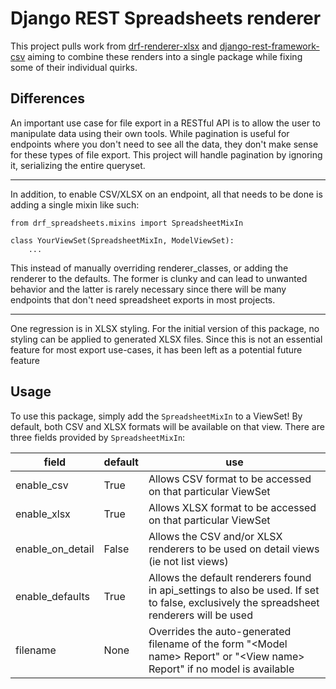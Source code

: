 # Django REST Spreadsheets renderer

This project pulls work from [drf-renderer-xlsx](https://github.com/wharton/drf-renderer-xlsx) and 
[django-rest-framework-csv](https://github.com/mjumbewu/django-rest-framework-csv) aiming to combine these renders into
a single package while fixing some of their individual quirks.

## Differences
An important use case for file export in a RESTful API is to allow the user to manipulate data using their own tools. 
While pagination is useful for endpoints where you don't need to see all the data, they don't make sense for these types
of file export. This project will handle pagination by ignoring it, serializing the entire queryset.

---

In addition, to enable CSV/XLSX on an endpoint, all that needs to be done is adding a single mixin like such:

```lang=py
from drf_spreadsheets.mixins import SpreadsheetMixIn

class YourViewSet(SpreadsheetMixIn, ModelViewSet):
    ...

```

This instead of manually overriding renderer_classes, or adding the renderer to the defaults. The former is clunky and 
can lead to unwanted behavior and the latter is rarely necessary since there will be many endpoints that don't need
spreadsheet exports in most projects.

---

One regression is in XLSX styling. For the initial version of this package, no styling can be applied to generated 
XLSX files. Since this is not an essential feature for most export use-cases, it has been left as a potential future feature

## Usage

To use this package, simply add the `SpreadsheetMixIn` to a ViewSet! By default, both CSV and XLSX formats will be 
available on that view. There are three fields provided by `SpreadsheetMixIn`:
 
 |field|default|use|
 |-----|-------|---|
 |enable_csv|True|Allows CSV format to be accessed on that particular ViewSet|
 |enable_xlsx|True|Allows XLSX format to be accessed on that particular ViewSet|
 |enable_on_detail|False|Allows the CSV and/or XLSX renderers to be used on detail views (ie not list views)|
 |enable_defaults|True|Allows the default renderers found in api_settings to also be used. If set to false, exclusively the spreadsheet renderers will be used|
 |filename|None|Overrides the auto-generated filename of the form "\<Model name> Report" or "\<View name> Report" if no model is available|
